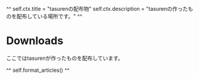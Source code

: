 ^^
self.ctx.title = "tasurenの配布物"
self.ctx.description = "tasurenの作ったものを配布している場所です。"
^^
# Downloads
ここではtasurenが作ったものを配布しています。

^^ self.format_articles() ^^